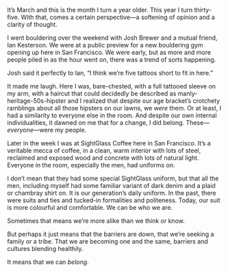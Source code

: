 

It’s March and this is the month I turn a year older. This year I turn thirty-five. With that, comes a
certain perspective—a softening of opinion and a clarity of thought.

I went bouldering over the weekend with Josh Brewer and a mutual friend, Ian Kesterson. We were at a public
preview for a new bouldering gym opening up here in San Francisco. We were early, but as more and more people
piled in as the hour went on, there was a trend of sorts happening.

Josh said it perfectly to Ian, “I think we’re five tattoos short to fit in here.”

It made me laugh. Here I was, bare-chested, with a full tattooed sleeve on my arm, with a haircut that could
decidedly be described as manly-heritage-50s-hipster and I realized that despite our age bracket’s crotchety
ramblings about all those hipsters on our lawns, we *were* them. Or at least, I had a similarity to everyone
else in the room. And despite our own internal individualities, it dawned on me that for a change, I did
belong. These—*everyone*—were my people.

Later in the week I was at SightGlass Coffee here in San Francisco. It’s a veritable mecca of coffee, in a
clean, warm interior with lots of steel, reclaimed and exposed wood and concrete with lots of natural light.
Everyone in the room, especially the men, had uniforms on.

I don’t mean that they had some special SightGlass uniform, but that all the men, including myself had some
familiar variant of dark denim and a plaid or chambray shirt on. It is our generation’s daily uniform. In
the past, there were suits and ties and tucked-in formalities and politeness. Today, our suit is more
colourful and comfortable. We can be who we are.

Sometimes that means we’re more alike than we think or know.

But perhaps it just means that the barriers are down, that we’re seeking a family or a tribe. That we are
becoming one and the same, barriers and cultures blending healthily.

It means that we can *belong*.